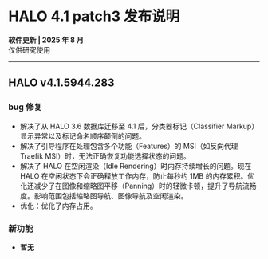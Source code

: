 <h1>HALO 4.1 patch3 发布说明</h1>

<p><strong>软件更新 | 2025 年 8 月</strong><br>仅供研究使用</p>

<hr>

<h2>HALO v4.1.5944.283</h2>

<h3>bug 修复</h3>
<ul>
  <li>解决了从 HALO 3.6 数据库迁移至 4.1 后，分类器标记（Classifier Markup）显示异常以及标记命名顺序颠倒的问题。</li>
  <li>解决了引导程序在处理包含多个功能（Features）的 MSI（如反向代理 Traefik MSI）时，无法正确恢复功能选择状态的问题。</li>
  <li>解决了 HALO 在空闲渲染（Idle Rendering）时内存持续增长的问题。现在 HALO 在空闲状态下会正确释放工作内存，防止每秒约 1MB 的内存累积。优化还减少了在图像和缩略图平移（Panning）时的轻微卡顿，提升了导航流畅度。影响范围包括缩略图导航、图像导航及空闲渲染。</li>
  <li>优化：优化了内存占用。</li>
</ul>

<h3>新功能</h3>
<ul>
  <li><strong>暂无</strong></li>
</ul><!--##{"timestamp":1754036981}##-->
